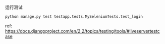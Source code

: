 
运行测试

    python manage.py test testapp.tests.MySeleniumTests.test_login

ref: https://docs.djangoproject.com/en/2.2/topics/testing/tools/#liveservertestcase
